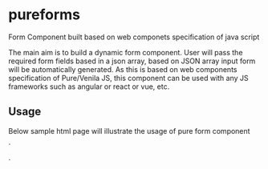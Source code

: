 # pureforms

 Form Component built based on web componets specification of java script

The main aim is to build a dynamic form component. User will pass the required form fields based in a json array, 
based on JSON array input form will be automatically generated. As this is based on web components specification of Pure/Venila JS,
this component can be used with any JS frameworks such as angular or react or vue, etc. 

## Usage
Below sample html page will illustrate the usage of pure form component

`<!doctype html>
<html lang="en">
<head>
    <meta charset="UTF-8">
    <meta name="viewport"
          content="width=device-width, user-scalable=no, initial-scale=1.0, maximum-scale=1.0, minimum-scale=1.0">
    <meta http-equiv="X-UA-Compatible" content="ie=edge">
    <title>Pure Form Demo</title>
</head>
<body>
    <pure-form></pure-form>
<script src="src/components/pureform/pureform.js"></script>
</body>
</html>
`
